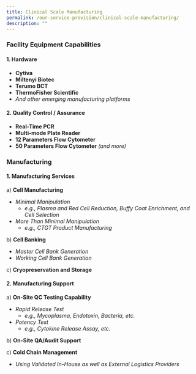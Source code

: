 ```yaml
---
title: Clinical Scale Manufacturing
permalink: /our-service-provision/clinical-scale-manufacturing/
description: ""
---
```

### Facility Equipment Capabilities

#### 1\. Hardware

*   **Cytiva**
*   **Miltenyi Biotec**
*   **Terumo BCT**
*   **ThermoFisher Scientific**
*   _And other emerging manufacturing platforms_

#### 2\. Quality Control / Assurance

*   **Real-Time PCR**
*   **Multi-mode Plate Reader**
*   **12 Parameters Flow Cytometer**
*   **50 Parameters Flow Cytometer** _(and more)_

### Manufacturing

#### 1\. Manufacturing Services

a) **Cell Manufacturing**

*   _Minimal Manipulation_
    *   _e.g., Plasma and Red Cell Reduction, Buffy Coat Enrichment, and Cell Selection_
*   _More Than Minimal Manipulation_
    *   _e.g., CTGT Product Manufacturing_

b) **Cell Banking**

*   _Master Cell Bank Generation_
*   _Working Cell Bank Generation_

c) **Cryopreservation and Storage**

#### 2\. Manufacturing Support

a) **On-Site QC Testing Capability**

*   _Rapid Release Test_
    *   _e.g., Mycoplasma, Endotoxin, Bacteria, etc._
*   _Potency Test_
    *   _e.g., Cytokine Release Assay, etc._

b) **On-Site QA/Audit Support**

c) **Cold Chain Management**

*   _Using Validated In-House as well as External Logistics Providers_